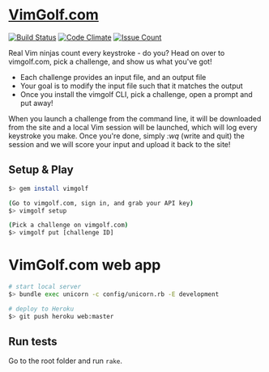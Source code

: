 # [VimGolf.com](http://www.vimgolf.com)

[![Build Status](https://travis-ci.org/igrigorik/vimgolf.svg?branch=master)](https://travis-ci.org/igrigorik/vimgolf) [![Code Climate](https://codeclimate.com/github/igrigorik/vimgolf/badges/gpa.svg)](https://codeclimate.com/github/igrigorik/vimgolf) [![Issue Count](https://codeclimate.com/github/igrigorik/vimgolf/badges/issue_count.svg)](https://codeclimate.com/github/igrigorik/vimgolf)

Real Vim ninjas count every keystroke - do you? Head on over to vimgolf.com, pick a challenge, and show us what you've got!

* Each challenge provides an input file, and an output file
* Your goal is to modify the input file such that it matches the output
* Once you install the vimgolf CLI, pick a challenge, open a prompt and put away!

When you launch a challenge from the command line, it will be downloaded from the site and a local Vim session will be launched, which will log every keystroke you make. Once you're done, simply *:wq* (write and quit) the session and we will score your input and upload it back to the site!

## Setup & Play

```bash
$> gem install vimgolf

(Go to vimgolf.com, sign in, and grab your API key)
$> vimgolf setup

(Pick a challenge on vimgolf.com)
$> vimgolf put [challenge ID]
```

# VimGolf.com web app



```bash
# start local server
$> bundle exec unicorn -c config/unicorn.rb -E development

# deploy to Heroku
$> git push heroku web:master
```

## Run tests

Go to the root folder and run `rake`.

